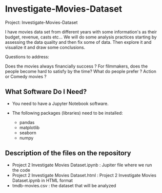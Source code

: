 # Investigate-Movies-Dataset

Project: Investigate-Movies-Dataset

I have movies data set from different years with some information's as their budget, revenue, casts etc... We will do some analysis practices starting by assessing the data quality and then fix some of data. Then explore it and visualize it and draw some conclusions.

Questions to address:

Does the movies always financially success ?
For filmmakers, does the people become hard to satisfy by the time?
What do people prefer ? Action or Comedy movies ?


## What Software Do I Need?

- You need to have a Jupyter Notebook software.
- The following packages (libraries) need to be installed:

   - pandas
   - matplotlib
   - seaborn
   - numpy
   
## Description of the files on the repository 

- Project 2 Investigate Movies Dataset.ipynb : Jupiter file where we run the code
- Project 2 Investigate Movies Dataset.html  : Project 2 Investigate Movies Dataset.ipynb in HTML format
- tmdb-movies.csv : the dataset that will be analyzed

